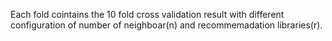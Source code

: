 Each fold cointains the 10 fold cross validation result with different configuration of number of neighboar(n) and recommemadation libraries(r).
